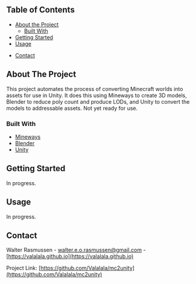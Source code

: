 <!--
*** README created using this template: https://github.com/othneildrew/Best-README-Template
-->

<!-- TABLE OF CONTENTS -->
## Table of Contents

* [About the Project](#about-the-project)
  * [Built With](#built-with)
* [Getting Started](#getting-started)
  <!-- * [Prerequisites](#prerequisites) -->
  <!-- * [Installation](#installation) -->
* [Usage](#usage)
<!-- * [Contributing](#contributing) -->
<!-- * [License](#license) -->
* [Contact](#contact)
<!-- * [Acknowledgements](#acknowledgements) -->



<!-- ABOUT THE PROJECT -->
## About The Project

This project automates the process of converting Minecraft worlds into assets for use in Unity. It does this using Mineways to create 3D models, Blender to reduce poly count and produce LODs, and Unity to convert the models to addressable assets.  Not yet ready for use. 

### Built With
* [Mineways](http://www.realtimerendering.com/erich/minecraft/public/mineways/)
* [Blender](https://www.blender.org)
* [Unity](https://unity.com) 



<!-- GETTING STARTED -->
## Getting Started

In progress.

<!-- This is an example of how you may give instructions on setting up your project locally.
To get a local copy up and running follow these simple example steps. -->

<!-- ### Prerequisites -->

<!-- This is an example of how to list things you need to use the software and how to install them. -->

<!-- ### Installation -->


<!-- USAGE EXAMPLES -->
## Usage

In progress.

<!-- Use this space to show useful examples of how a project can be used. Additional screenshots, code examples and demos work well in this space. You may also link to more resources. -->


<!-- CONTRIBUTING -->
<!-- ## Contributing -->

<!-- Nothing yet. I want to get if to a functional state before coordinating with people. This section will change to reflect that. -->


<!-- LICENSE -->
<!-- ## License -->

<!-- Undecided -->

<!-- Distributed under the MIT License. See `LICENSE` for more information. -->



<!-- CONTACT -->
## Contact

Walter Rasmussen - walter.e.o.rasmussen@gmail.com - [https://valalala.github.io](https://valalala.github.io)

Project Link: [https://github.com/Valalala/mc2unity](https://github.com/Valalala/mc2unity)


<!-- ACKNOWLEDGEMENTS -->
<!-- ## Acknowledgements -->
<!-- * [GitHub Pages](https://pages.github.com) -->


